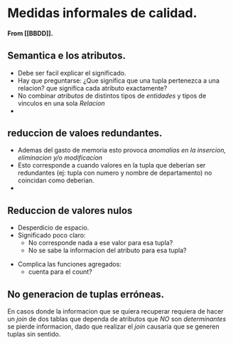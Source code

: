 # Medidas informales de calidad.
#### From [[BBDD]].
## Semantica e los atributos.
- Debe ser facil explicar el significado.
- Hay que preguntarse: ¿Que significa que una tupla pertenezca a una relacion? que significa cada atributo exactamente?
- No combinar *atributos* de distintos tipos de *entidades* y tipos de vinculos en una sola *Relacion*
- 
## reduccion de valoes redundantes.
- Ademas del gasto de memoria esto provoca *anomalias en la insercion, eliminacion y/o modificacion*
- Esto corresponde a cuando valores en la tupla que deberian ser redundantes (ej: tupla con numero y nombre de departamento) no coincidan como deberian.
- 
## Reduccion de valores nulos
- Desperdicio de espacio.
- Significado poco claro:
	+ No corresponde nada a ese valor para esa tupla?
	+ No se sabe la informacion del atributo para esa tupla?
+ Complica las funciones agregados:
	+ cuenta para el count?


## No generacion de tuplas erróneas.
En casos donde la informacion que se quiera recuperar requiera de hacer un *join* de dos tablas que dependa de atributos que *NO* son *determinantes* se pierde informacion, dado que realizar el *join* causaria que se generen tuplas sin sentido.

